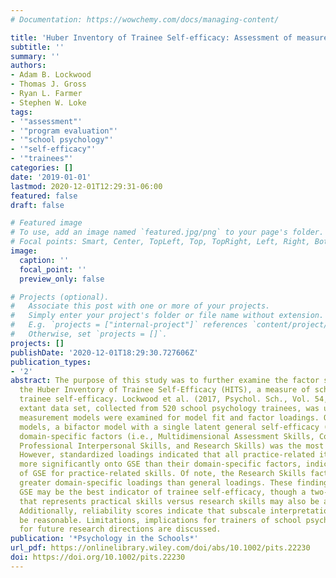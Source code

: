 ```yaml
---
# Documentation: https://wowchemy.com/docs/managing-content/

title: 'Huber Inventory of Trainee Self-efficacy: Assessment of measurement models'
subtitle: ''
summary: ''
authors:
- Adam B. Lockwood
- Thomas J. Gross
- Ryan L. Farmer
- Stephen W. Loke
tags:
- '"assessment"'
- '"program evaluation"'
- '"school psychology"'
- '"self-efficacy"'
- '"trainees"'
categories: []
date: '2019-01-01'
lastmod: 2020-12-01T12:29:31-06:00
featured: false
draft: false

# Featured image
# To use, add an image named `featured.jpg/png` to your page's folder.
# Focal points: Smart, Center, TopLeft, Top, TopRight, Left, Right, BottomLeft, Bottom, BottomRight.
image:
  caption: ''
  focal_point: ''
  preview_only: false

# Projects (optional).
#   Associate this post with one or more of your projects.
#   Simply enter your project's folder or file name without extension.
#   E.g. `projects = ["internal-project"]` references `content/project/deep-learning/index.md`.
#   Otherwise, set `projects = []`.
projects: []
publishDate: '2020-12-01T18:29:30.727606Z'
publication_types:
- '2'
abstract: The purpose of this study was to further examine the factor structure of
  the Huber Inventory of Trainee Self-Efficacy (HITS), a measure of school psychology
  trainee self-efficacy. Lockwood et al. (2017, Psychol. Sch., Vol. 54, pp. 655–670)
  extant data set, collected from 520 school psychology trainees, was utilized. Four
  measurement models were examined for model fit and factor loadings. Of the four
  models, a bifactor model with a single latent general self-efficacy (GSE) and latent
  domain-specific factors (i.e., Multidimensional Assessment Skills, Counseling Skills,
  Professional Interpersonal Skills, and Research Skills) was the most parsimonious.
  However, standardized loadings indicated that all practice-related items loaded
  more significantly onto GSE than their domain-specific factors, indicating the utility
  of GSE for practice-related skills. Of note, the Research Skills factor displayed
  greater domain-specific loadings than general loadings. These findings suggest that
  GSE may be the best indicator of trainee self-efficacy, though a two-factor model
  that represents practical skills versus research skills may also be appropriate.
  Additionally, reliability scores indicate that subscale interpretation may also
  be reasonable. Limitations, implications for trainers of school psychologists, and
  for future research directions are discussed.
publication: '*Psychology in the Schools*'
url_pdf: https://onlinelibrary.wiley.com/doi/abs/10.1002/pits.22230
doi: https://doi.org/10.1002/pits.22230
---
```


